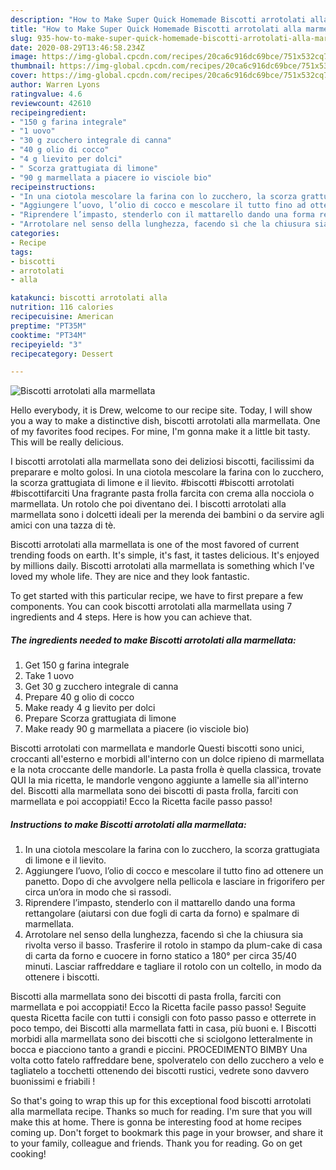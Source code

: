 ```yaml
---
description: "How to Make Super Quick Homemade Biscotti arrotolati alla marmellata"
title: "How to Make Super Quick Homemade Biscotti arrotolati alla marmellata"
slug: 935-how-to-make-super-quick-homemade-biscotti-arrotolati-alla-marmellata
date: 2020-08-29T13:46:58.234Z
image: https://img-global.cpcdn.com/recipes/20ca6c916dc69bce/751x532cq70/biscotti-arrotolati-alla-marmellata-recipe-main-photo.jpg
thumbnail: https://img-global.cpcdn.com/recipes/20ca6c916dc69bce/751x532cq70/biscotti-arrotolati-alla-marmellata-recipe-main-photo.jpg
cover: https://img-global.cpcdn.com/recipes/20ca6c916dc69bce/751x532cq70/biscotti-arrotolati-alla-marmellata-recipe-main-photo.jpg
author: Warren Lyons
ratingvalue: 4.6
reviewcount: 42610
recipeingredient:
- "150 g farina integrale"
- "1 uovo"
- "30 g zucchero integrale di canna"
- "40 g olio di cocco"
- "4 g lievito per dolci"
- " Scorza grattugiata di limone"
- "90 g marmellata a piacere io visciole bio"
recipeinstructions:
- "In una ciotola mescolare la farina con lo zucchero, la scorza grattugiata di limone e il lievito."
- "Aggiungere l’uovo, l’olio di cocco e mescolare il tutto fino ad ottenere un panetto. Dopo di che avvolgere nella pellicola e lasciare in frigorifero per circa un’ora in modo che si rassodi."
- "Riprendere l’impasto, stenderlo con il mattarello dando una forma rettangolare (aiutarsi con due fogli di carta da forno) e spalmare di marmellata."
- "Arrotolare nel senso della lunghezza, facendo sì che la chiusura sia rivolta verso il basso. Trasferire il rotolo in stampo da plum-cake di casa di carta da forno e cuocere in forno statico a 180° per circa 35/40 minuti. Lasciar raffreddare e tagliare il rotolo con un coltello, in modo da ottenere i biscotti."
categories:
- Recipe
tags:
- biscotti
- arrotolati
- alla

katakunci: biscotti arrotolati alla 
nutrition: 116 calories
recipecuisine: American
preptime: "PT35M"
cooktime: "PT34M"
recipeyield: "3"
recipecategory: Dessert

---
```



![Biscotti arrotolati alla marmellata](https://img-global.cpcdn.com/recipes/20ca6c916dc69bce/751x532cq70/biscotti-arrotolati-alla-marmellata-recipe-main-photo.jpg)

Hello everybody, it is Drew, welcome to our recipe site. Today, I will show you a way to make a distinctive dish, biscotti arrotolati alla marmellata. One of my favorites food recipes. For mine, I'm gonna make it a little bit tasty. This will be really delicious.

I biscotti arrotolati alla marmellata sono dei deliziosi biscotti, facilissimi da preparare e molto golosi. In una ciotola mescolare la farina con lo zucchero, la scorza grattugiata di limone e il lievito. #biscotti #biscotti arrotolati #biscottifarciti Una fragrante pasta frolla farcita con crema alla nocciola o marmellata. Un rotolo che poi diventano dei. I biscotti arrotolati alla marmellata sono i dolcetti ideali per la merenda dei bambini o da servire agli amici con una tazza di tè.

Biscotti arrotolati alla marmellata is one of the most favored of current trending foods on earth. It's simple, it's fast, it tastes delicious. It's enjoyed by millions daily. Biscotti arrotolati alla marmellata is something which I've loved my whole life. They are nice and they look fantastic.


To get started with this particular recipe, we have to first prepare a few components. You can cook biscotti arrotolati alla marmellata using 7 ingredients and 4 steps. Here is how you can achieve that.

<!--inarticleads1-->

##### The ingredients needed to make Biscotti arrotolati alla marmellata:

1. Get 150 g farina integrale
1. Take 1 uovo
1. Get 30 g zucchero integrale di canna
1. Prepare 40 g olio di cocco
1. Make ready 4 g lievito per dolci
1. Prepare  Scorza grattugiata di limone
1. Make ready 90 g marmellata a piacere (io visciole bio)


Biscotti arrotolati con marmellata e mandorle Questi biscotti sono unici, croccanti all&#39;esterno e morbidi all&#39;interno con un dolce ripieno di marmellata e la nota croccante delle mandorle. La pasta frolla è quella classica, trovate QUI la mia ricetta, le mandorle vengono aggiunte a lamelle sia all&#39;interno del. Biscotti alla marmellata sono dei biscotti di pasta frolla, farciti con marmellata e poi accoppiati! Ecco la Ricetta facile passo passo! 

<!--inarticleads2-->

##### Instructions to make Biscotti arrotolati alla marmellata:

1. In una ciotola mescolare la farina con lo zucchero, la scorza grattugiata di limone e il lievito.
1. Aggiungere l’uovo, l’olio di cocco e mescolare il tutto fino ad ottenere un panetto. Dopo di che avvolgere nella pellicola e lasciare in frigorifero per circa un’ora in modo che si rassodi.
1. Riprendere l’impasto, stenderlo con il mattarello dando una forma rettangolare (aiutarsi con due fogli di carta da forno) e spalmare di marmellata.
1. Arrotolare nel senso della lunghezza, facendo sì che la chiusura sia rivolta verso il basso. Trasferire il rotolo in stampo da plum-cake di casa di carta da forno e cuocere in forno statico a 180° per circa 35/40 minuti. Lasciar raffreddare e tagliare il rotolo con un coltello, in modo da ottenere i biscotti.


Biscotti alla marmellata sono dei biscotti di pasta frolla, farciti con marmellata e poi accoppiati! Ecco la Ricetta facile passo passo! Seguite questa Ricetta facile con tutti i consigli con foto passo passo e otterrete in poco tempo, dei Biscotti alla marmellata fatti in casa, più buoni e. I Biscotti morbidi alla marmellata sono dei biscotti che si sciolgono letteralmente in bocca e piacciono tanto a grandi e piccini. PROCEDIMENTO BIMBY Una volta cotto fatelo raffreddare bene, spolveratelo con dello zucchero a velo e tagliatelo a tocchetti ottenendo dei biscotti rustici, vedrete sono davvero buonissimi e friabili ! 

So that's going to wrap this up for this exceptional food biscotti arrotolati alla marmellata recipe. Thanks so much for reading. I'm sure that you will make this at home. There is gonna be interesting food at home recipes coming up. Don't forget to bookmark this page in your browser, and share it to your family, colleague and friends. Thank you for reading. Go on get cooking!
